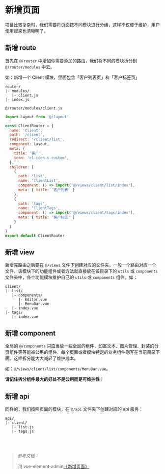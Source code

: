 # 新增页面

项目比较复杂时，我们需要将页面按不同模块进行分组，这样不仅便于维护，用户使用起来也清晰明了。

## 新增 route

首先在 `@/router` 中增加你需要添加的路由，我们将不同的模块拆分到 `@/router/modules` 中去。

如：新增一个 Client 模块，里面包含「客户列表页」和「客户标签页」

```
router/
|- modules/
   |- client.js
|- index.js
```

`@/router/modules/client.js`

```js
import Layout from '@/layout'

const ClientRouter = {
  name: 'Client',
  path: '/client',
  redirect: '/client/list',
  component: Layout,
  meta: {
    title: '客户',
    icon: 'el-icon-s-custom',
  },
  children: [
    {
      path: 'list',
      name: 'ClientList',
      component: () => import('@/views/client/list/index'),
      meta: { title: '客户列表' }
    },
    {
      path: 'tags',
      name: 'ClientTags',
      component: () => import('@/views/client/tags/index'),
      meta: { title: '客户标签' }
    }
  ]
}
export default ClientRouter
```


## 新增 view

新增完路由之后要在 `@/views` 文件下创建对应的文件夹，一般一个路由对应一个文件，该模块下的功能组件或者方法就直接放在该目录下的 `utils` 或 `components` 文件夹中，各个功能模块维护自己的 `utils` 或 `components` 组件。如：

```
client/
|- list/
   |- components/
      |- Editor.vue
      |- MenuBar.vue
   |- index.vue
|- tags/
   |- index.vue
```


## 新增 component

全局的 `@/components` 只应当放一些全局的组件，如富文本、图片管理、封装的分页组件等等能被公用的组件。每个页面或者模块特定的业务组件则写在当前目录下面。这样拆分能大大减轻了维护成本。

如：`@/views/client/list/components/MenuBar.vue`。

**请记住拆分组件最大的好处不是公用而是可维护性！**


## 新增 api

同样的，我们按照页面的模块，在 `@/api` 文件夹下创建对应的 api 服务：

```
api/
|- client/
   |- list.js
   |- tags.js
```


<br>
<br>

> *参考文档：*
>
> [1] vue-element-admin[《新增页面》](https://panjiachen.github.io/vue-element-admin-site/zh/guide/essentials/new-page.html)
